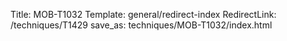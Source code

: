 Title: MOB-T1032
Template: general/redirect-index
RedirectLink: /techniques/T1429
save_as: techniques/MOB-T1032/index.html